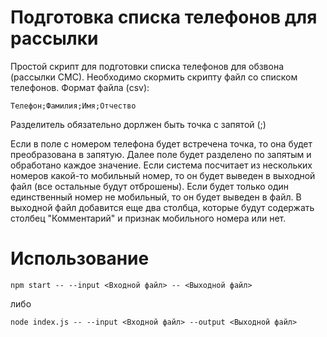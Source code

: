 # Подготовка списка телефонов для рассылки

Простой скрипт для подготовки списка телефонов для обзвона (рассылки СМС). Необходимо скормить скрипту файл со списком телефонов. Формат файла (csv):

    Телефон;Фамилия;Имя;Отчество

Разделитель обязательно дорлжен быть точка с запятой (;)

Если в поле с номером телефона будет встречена точка, то она будет преобразована в запятую. Далее поле будет разделено по запятым и обработано каждое значение. Если система посчитает из нескольких номеров какой-то мобильный номер, то он будет выведен в выходной файл (все остальные будут отброшены). Если будет только один единственный номер не мобильный, то он будет выведен в файл. В выходной файл добавится еще два столбца, которые будут содержать столбец "Комментарий" и признак мобильного номера или нет.

# Использование

    npm start -- --input <Входной файл> -- <Выходной файл>

либо

    node index.js -- --input <Входной файл> --output <Выходной файл>